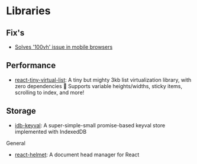 # Libraries

## Fix's

* [Solves '100vh' issue in mobile browsers](https://github.com/mvasin/react-div-100vh)

## Performance

* [react-tiny-virtual-list](https://github.com/clauderic/react-tiny-virtual-list): A tiny but mighty 3kb list virtualization library, with zero dependencies 💪 Supports variable heights/widths, sticky items, scrolling to index, and more!

## Storage

* [idb-keyval](https://github.com/jakearchibald/idb-keyval): A super-simple-small promise-based keyval store implemented with IndexedDB

General

* [react-helmet](https://github.com/nfl/react-helmet): A document head manager for React

